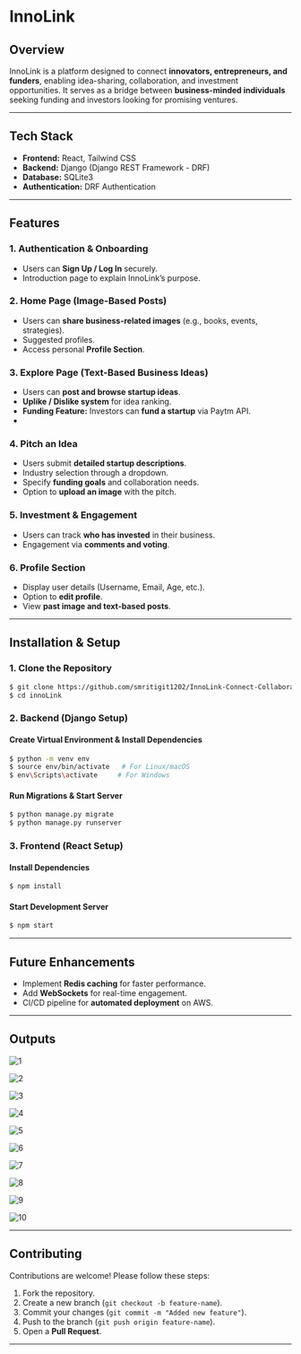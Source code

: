 # InnoLink

## **Overview**
InnoLink is a platform designed to connect **innovators, entrepreneurs, and funders**, enabling idea-sharing, collaboration, and investment opportunities. It serves as a bridge between **business-minded individuals** seeking funding and investors looking for promising ventures.

---

## **Tech Stack**
- **Frontend:** React, Tailwind CSS
- **Backend:** Django (Django REST Framework - DRF)
- **Database:** SQLite3
- **Authentication:** DRF Authentication


---

## **Features**

### **1. Authentication & Onboarding**
- Users can **Sign Up / Log In** securely.
- Introduction page to explain InnoLink’s purpose.

### **2. Home Page (Image-Based Posts)**
- Users can **share business-related images** (e.g., books, events, strategies).
- Suggested profiles.
- Access personal **Profile Section**.

### **3. Explore Page (Text-Based Business Ideas)**
- Users can **post and browse startup ideas**.
- **Uplike / Dislike system** for idea ranking.
- **Funding Feature:** Investors can **fund a startup** via Paytm API.
- 
### **4. Pitch an Idea**
- Users submit **detailed startup descriptions**.
- Industry selection through a dropdown.
- Specify **funding goals** and collaboration needs.
- Option to **upload an image** with the pitch.

### **5. Investment & Engagement**
- Users can track **who has invested** in their business.
- Engagement via **comments and voting**.

### **6. Profile Section**
- Display user details (Username, Email, Age, etc.).
- Option to **edit profile**.
- View **past image and text-based posts**.

---

## **Installation & Setup**

### **1. Clone the Repository**
```bash
$ git clone https://github.com/smritigit1202/InnoLink-Connect-Collaborate-Innovate.git
$ cd innoLink
```

### **2. Backend (Django Setup)**
#### **Create Virtual Environment & Install Dependencies**
```bash
$ python -m venv env
$ source env/bin/activate   # For Linux/macOS
$ env\Scripts\activate     # For Windows
```

#### **Run Migrations & Start Server**
```bash
$ python manage.py migrate
$ python manage.py runserver
```

### **3. Frontend (React Setup)**
#### **Install Dependencies**
```bash
$ npm install
```

#### **Start Development Server**
```bash
$ npm start
```

---

## **Future Enhancements**
- Implement **Redis caching** for faster performance.
- Add **WebSockets** for real-time engagement.
- CI/CD pipeline for **automated deployment** on AWS.

---
## **Outputs**
![1](https://github.com/user-attachments/assets/acf27a8d-c4ea-4d17-b695-27b0ea9c13b7)

![2](https://github.com/user-attachments/assets/6aff6d9c-4f92-4161-b481-a4523dc47687)

![3](https://github.com/user-attachments/assets/56689875-df3d-417f-a4ee-afc6faa80c99)

![4](https://github.com/user-attachments/assets/4353a38d-f65a-412d-89f9-c510d12b9f3a)

![5](https://github.com/user-attachments/assets/a8905f4d-bd4a-40c8-ba36-d2ba54d4602f)

![6](https://github.com/user-attachments/assets/866fed49-6529-41a0-8cf6-b92be8d6850e)

![7](https://github.com/user-attachments/assets/d8022aec-a701-4bfa-9627-149ef370ff74)

![8](https://github.com/user-attachments/assets/a919ac29-4c8b-47e1-a06c-354086a37e65)

![9](https://github.com/user-attachments/assets/15a9e7a8-790a-4422-9629-4f69c02b64f0)

![10](https://github.com/user-attachments/assets/c6b735b5-afbf-41e5-8b70-13b3b96e9b69)


---
## **Contributing**
Contributions are welcome! Please follow these steps:
1. Fork the repository.
2. Create a new branch (`git checkout -b feature-name`).
3. Commit your changes (`git commit -m "Added new feature"`).
4. Push to the branch (`git push origin feature-name`).
5. Open a **Pull Request**.

---

